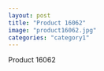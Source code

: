 ```yaml
---
layout: post
title: "Product 16062"
image: "product16062.jpg"
categories: "category1"
---
```

Product 16062
